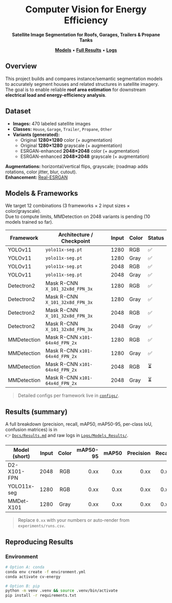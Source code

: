 <div align="center">

# Computer Vision for Energy Efficiency  
**Satellite Image Segmentation for Roofs, Garages, Trailers & Propane Tanks**

[**Models**](Docs/Models.md) • [**Full Results**](Docs/Results.md) • [**Logs**](Logs/Models_Results/)

</div>

## Overview
This project builds and compares instance/semantic segmentation models to accurately segment houses and related structures in satellite imagery. The goal is to enable reliable **roof area estimation** for downstream **electrical load and energy-efficiency analysis**.

## Dataset
- **Images:** 470 labeled satellite images  
- **Classes:** `House`, `Garage`, `Trailer`, `Propane`, `Other`
- **Variants (generated):**
  - Original **1280×1280** color (+ augmentation)
  - Original **1280×1280** grayscale (+ augmentation)
  - ESRGAN-enhanced **2048×2048** color (+ augmentation)
  - ESRGAN-enhanced **2048×2048** grayscale (+ augmentation)

**Augmentations:** horizontal/vertical flips, grayscale; (roadmap adds rotations, color jitter, blur, cutout).  
**Enhancement:** [Real-ESRGAN](https://github.com/xinntao/Real-ESRGAN/tree/master)

## Models & Frameworks
We target 12 combinations (3 frameworks × 2 input sizes × color/grayscale).  
Due to compute limits, MMDetection on 2048 variants is pending (10 models trained so far).

| Framework    | Architecture / Checkpoint                       | Input | Color | Status |
|--------------|--------------------------------------------------|-------|-------|--------|
| YOLOv11      | `yolo11x-seg.pt`                                 | 1280  | RGB   | ✅     |
| YOLOv11      | `yolo11x-seg.pt`                                 | 1280  | Gray  | ✅     |
| YOLOv11      | `yolo11x-seg.pt`                                 | 2048  | RGB   | ✅     |
| YOLOv11      | `yolo11x-seg.pt`                                 | 2048  | Gray  | ✅     |
| Detectron2   | Mask R-CNN `X_101_32x8d_FPN_3x`                  | 1280  | RGB   | ✅     |
| Detectron2   | Mask R-CNN `X_101_32x8d_FPN_3x`                  | 1280  | Gray  | ✅     |
| Detectron2   | Mask R-CNN `X_101_32x8d_FPN_3x`                  | 2048  | RGB   | ✅     |
| Detectron2   | Mask R-CNN `X_101_32x8d_FPN_3x`                  | 2048  | Gray  | ✅     |
| MMDetection  | Mask R-CNN `x101-64x4d_FPN_2x`                   | 1280  | RGB   | ✅     |
| MMDetection  | Mask R-CNN `x101-64x4d_FPN_2x`                   | 1280  | Gray  | ✅     |
| MMDetection  | Mask R-CNN `x101-64x4d_FPN_2x`                   | 2048  | RGB   | ⏳     |
| MMDetection  | Mask R-CNN `x101-64x4d_FPN_2x`                   | 2048  | Gray  | ⏳     |

> Detailed configs per framework live in [`configs/`](configs/).

## Results (summary)
A full breakdown (precision, recall, mAP50, mAP50-95, per-class IoU, confusion matrices) is in  
👉 [`Docs/Results.md`](Docs/Results.md) and raw logs in [`Logs/Models_Results/`](Logs/Models_Results/).

| Model (short) | Input | Color | mAP50-95 | mAP50 | Precision | Recall | Mean IoU | Notes |
|---|---:|:---:|---:|---:|---:|---:|---:|---|
| D2-X101-FPN | 2048 | RGB | 0.xx | 0.xx | 0.xx | 0.xx | 0.xx | best recall on Propane |
| YOLO11x-seg | 1280 | RGB | 0.xx | 0.xx | 0.xx | 0.xx | 0.xx | fastest inference |
| MMDet-X101 | 1280 | Gray | 0.xx | 0.xx | 0.xx | 0.xx | 0.xx | robust to lighting |

> Replace `0.xx` with your numbers or auto-render from `experiments/runs.csv`.

## Reproducing Results

### Environment
```bash
# Option A: conda
conda env create -f environment.yml
conda activate cv-energy

# Option B: pip
python -m venv .venv && source .venv/bin/activate
pip install -r requirements.txt
